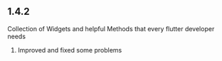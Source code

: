 ## 1.4.2

Collection of Widgets and helpful Methods that every flutter developer needs

1. Improved and fixed some problems
